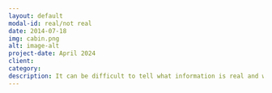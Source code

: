 ```yaml
---
layout: default
modal-id: real/not real
date: 2014-07-18
img: cabin.png
alt: image-alt
project-date: April 2024
client: 
category: 
description: It can be difficult to tell what information is real and what is fake, especially with the rise of AI-generated news and science content and clickbait marketing tactics. We present a few examples for you to read and decide whether the information is real or not real, underlining the importance of reading thoroughly about a topic before believing the first thing you hear!
---
```

